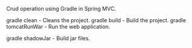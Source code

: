 Crud operation using Gradle in Spring MVC.

gradle clean - Cleans the project.
gradle build - Build the project.
gradle tomcatRunWar - Run the web application.

gradle shadowJar - Build jar files.
